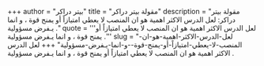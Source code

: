 +++
author = "بيتر دراكر"
title = "مقولة بيتر دراكر"
description = "مقولة بيتر دراكر: لعل الدرس الاكثر اهمية هو ان المنصب لا يعطي امتيازاً أو يمنح قوة ، و انما يـفرض مسؤولية ."
quote = '''لعل الدرس الاكثر اهمية هو ان المنصب لا يعطي امتيازاً أو يمنح قوة ، و انما يـفرض مسؤولية .'''
slug = "لعل-الدرس-الاكثر-اهمية-هو-ان-المنصب-لا-يعطي-امتيازاً-أو-يمنح-قوة--و-انما-يـفرض-مسؤولية"
+++
لعل الدرس الاكثر اهمية هو ان المنصب لا يعطي امتيازاً أو يمنح قوة ، و انما يـفرض مسؤولية .
